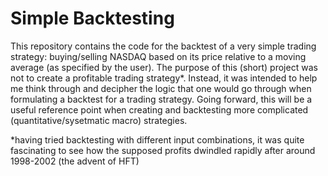 # Simple Backtesting

This repository contains the code for the backtest of a very simple trading strategy: buying/selling NASDAQ based on its price relative to a moving average (as specified by the user). The purpose of this (short) project was not to create a profitable trading strategy*. Instead, it was intended to help me think through and decipher the logic that one would go through when formulating a backtest for a trading strategy. Going forward, this will be a useful reference point when creating and backtesting more complicated (quantitative/sysetmatic macro) strategies.

*having tried backtesting with different input combinations, it was quite fascinating to see how the supposed profits dwindled rapidly after around 1998-2002 (the advent of HFT)
